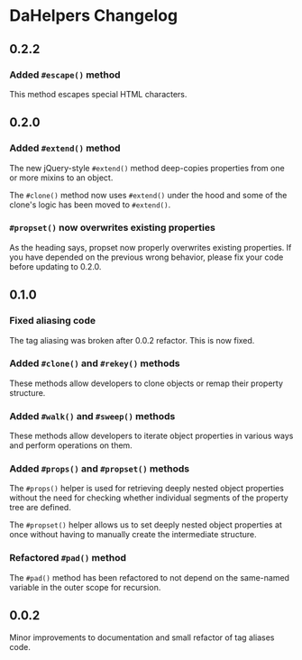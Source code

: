 # DaHelpers Changelog

## 0.2.2

### Added `#escape()` method

This method escapes special HTML characters.

## 0.2.0

### Added `#extend()` method

The new jQuery-style `#extend()` method deep-copies properties from one or more
mixins to an object.

The `#clone()` method now uses `#extend()` under the hood and some of the
clone's logic has been moved to `#extend()`.

### `#propset()` now overwrites existing properties

As the heading says, propset now properly overwrites existing properties. If
you have depended on the previous wrong behavior, please fix your code before
updating to 0.2.0.

## 0.1.0

### Fixed aliasing code

The tag aliasing was broken after 0.0.2 refactor. This is now fixed.

### Added `#clone()` and `#rekey()` methods

These methods allow developers to clone objects or remap their property 
structure.

### Added `#walk()` and `#sweep()` methods

These methods allow developers to iterate object properties in various ways and
perform operations on them.

### Added `#props()` and `#propset()` methods

The `#props()` helper is used for retrieving deeply nested object properties
without the need for checking whether individual segments of the property tree
are defined.

The `#propset()` helper allows us to set deeply nested object properties at
once without having to manually create the intermediate structure.

### Refactored `#pad()` method

The `#pad()` method has been refactored to not depend on the same-named
variable in the outer scope for recursion.

## 0.0.2

Minor improvements to documentation and small refactor of tag aliases code.
